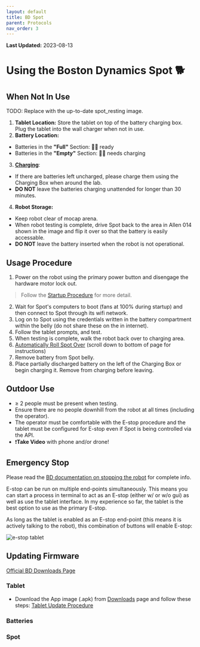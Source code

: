 ```yaml
---
layout: default
title: BD Spot
parent: Protocols
nav_order: 3
---
```

**Last Updated:** 2023-08-13

# Using the Boston Dynamics Spot 🐕


## When Not In Use
 TODO: Replace with the up-to-date spot_resting image.


1. **Tablet Location:** Store the tablet on top of the battery charging box. Plug the tablet into the wall charger when not in use.
2. **Battery Location:**
  - Batteries in the **"Full"** Section: 🔋✅ ready
  - Batteries in the **"Empty"** Section: 🔋❌ needs charging
3. **[Charging](https://support.bostondynamics.com/s/article/Spot-Charging-Configurations)**: 
  - If there are batteries left uncharged, please charge them using the Charging Box when around the lab.
  - **DO NOT** leave the batteries charging unattended for longer than 30 minutes.
4. **Robot Storage:**
  - Keep robot clear of mocap arena.
  - When robot testing is complete, drive Spot back to the area in Allen 014 shown in the image and flip it over so that the battery is easily accessable.
  - **DO NOT** leave the battery inserted when the robot is not operational.
  
## Usage Procedure
1. Power on the robot using the primary power button and disengage the hardware motor lock out. 
 > Follow the [Startup Procedure](https://support.bostondynamics.com/s/article/Startup-Procedure) for more detail.
2. Wait for Spot's computers to boot (fans at 100% during startup) and then connect to Spot through its wifi network.
3. Log on to Spot using the credentials written in the battery compartment within the belly (do not share these on the in internet).
4. Follow the tablet prompts, and test.
5. When testing is complete, walk the robot back over to charging area.
6. [Automatically Roll Spot Over](https://support.bostondynamics.com/s/article/Rolling-Spot-over) (scroll down to bottom of page for instructions)
7. Remove battery from Spot belly.
8. Place partially discharged battery on the left of the Charging Box or begin charging it. Remove from charging before leaving.

## Outdoor Use
- ≥ 2 people must be present when testing.
- Ensure there are no people downhill from the robot at all times (including the operator).
- The operator must be comfortable with the E-stop procedure and the tablet must be configured for E-stop even if Spot is being controlled via the API.
- ❗**Take Video** with phone and/or drone!

## Emergency Stop
Please read the [BD documentation on stopping the robot](https://support.bostondynamics.com/s/article/Stopping-the-robot) for complete info.

E-stop can be run on multiple end-points simultaneously. This means you can start a process in terminal to act as an E-stop (either w/ or w/o gui) as well as use the tablet interface. In my experience so far, the tablet is the best option to use as the primary E-stop.

As long as the tablet is enabled as an E-stop end-point (this means it is actively talking to the robot), this combination of buttons will enable E-stop:

![e-stop tablet](https://support.bostondynamics.com/servlet/rtaImage?eid=ka04X000001LvGq&feoid=00N6g00000RYCWq&refid=0EM4X00000265SU)


## Updating Firmware
[Official BD Downloads Page](https://support.bostondynamics.com/s/downloads)

### Tablet
- Download the App image (.apk) from [Downloads](https://support.bostondynamics.com/s/downloads) page and follow these steps: 
[Tablet Update Procedure](https://support.bostondynamics.com/s/article/Updating-the-Spot-system-software)
### Batteries
### Spot
